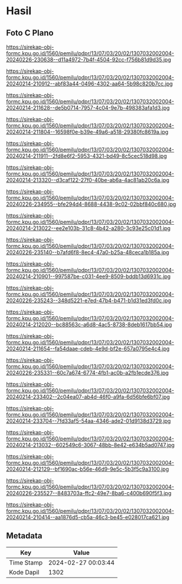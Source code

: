 # Hasil

## Foto C Plano

https://sirekap-obj-formc.kpu.go.id/1560/pemilu/pdpr/13/07/03/20/02/1307032002004-20240226-230638--d11a4972-7b4f-4504-92cc-f756b81d9d35.jpg

https://sirekap-obj-formc.kpu.go.id/1560/pemilu/pdpr/13/07/03/20/02/1307032002004-20240214-210912--abf83a44-0496-4302-aa64-5b98c820b7cc.jpg

https://sirekap-obj-formc.kpu.go.id/1560/pemilu/pdpr/13/07/03/20/02/1307032002004-20240214-211628--de5b0714-7957-4c04-9e7b-498383afa1d3.jpg

https://sirekap-obj-formc.kpu.go.id/1560/pemilu/pdpr/13/07/03/20/02/1307032002004-20240214-211804--16598f0e-b39e-49a6-a518-29380fc8619a.jpg

https://sirekap-obj-formc.kpu.go.id/1560/pemilu/pdpr/13/07/03/20/02/1307032002004-20240214-211911--2fd8e6f2-5953-4321-bd49-8c5cec518d98.jpg

https://sirekap-obj-formc.kpu.go.id/1560/pemilu/pdpr/13/07/03/20/02/1307032002004-20240214-213320--d3caf122-27f0-40be-ab6a-4ac81ab20c6a.jpg

https://sirekap-obj-formc.kpu.go.id/1560/pemilu/pdpr/13/07/03/20/02/1307032002004-20240226-234955--bfe294d4-8688-4438-9c02-02bbf840c680.jpg

https://sirekap-obj-formc.kpu.go.id/1560/pemilu/pdpr/13/07/03/20/02/1307032002004-20240214-213022--ee2e103b-31c8-4b42-a280-3c93e25c01d1.jpg

https://sirekap-obj-formc.kpu.go.id/1560/pemilu/pdpr/13/07/03/20/02/1307032002004-20240226-235140--b7afd6f8-8ec4-47a0-b25a-48ceca1b185a.jpg

https://sirekap-obj-formc.kpu.go.id/1560/pemilu/pdpr/13/07/03/20/02/1307032002004-20240214-210901--997587be-c031-4ee9-8509-bddb13d6931c.jpg

https://sirekap-obj-formc.kpu.go.id/1560/pemilu/pdpr/13/07/03/20/02/1307032002004-20240226-235243--348d5221-e7ed-47b4-b471-b1d31ed3fd0c.jpg

https://sirekap-obj-formc.kpu.go.id/1560/pemilu/pdpr/13/07/03/20/02/1307032002004-20240214-212020--bc88563c-a6d8-4ac5-8738-8deb1617bb54.jpg

https://sirekap-obj-formc.kpu.go.id/1560/pemilu/pdpr/13/07/03/20/02/1307032002004-20240214-211654--fa54daae-cdeb-4e9d-bf2e-657a0795e4c4.jpg

https://sirekap-obj-formc.kpu.go.id/1560/pemilu/pdpr/13/07/03/20/02/1307032002004-20240226-235331--60c7a674-6774-4fb1-ac0b-a2fb1ecde376.jpg

https://sirekap-obj-formc.kpu.go.id/1560/pemilu/pdpr/13/07/03/20/02/1307032002004-20240214-233402--2c04ea07-ab4d-46f0-a9fa-6d56bfe6bf07.jpg

https://sirekap-obj-formc.kpu.go.id/1560/pemilu/pdpr/13/07/03/20/02/1307032002004-20240214-233704--7fd33af5-54aa-4346-ade2-01d9138d3729.jpg

https://sirekap-obj-formc.kpu.go.id/1560/pemilu/pdpr/13/07/03/20/02/1307032002004-20240214-213032--602549c6-3067-48bb-8e42-e634b5ad0747.jpg

https://sirekap-obj-formc.kpu.go.id/1560/pemilu/pdpr/13/07/03/20/02/1307032002004-20240214-212129--bf1690ac-b56e-46d9-9e5c-5b3f5c9a3100.jpg

https://sirekap-obj-formc.kpu.go.id/1560/pemilu/pdpr/13/07/03/20/02/1307032002004-20240226-235527--8483703a-ffc2-49e7-8ba6-c400b690f5f3.jpg

https://sirekap-obj-formc.kpu.go.id/1560/pemilu/pdpr/13/07/03/20/02/1307032002004-20240214-210414--aa1876d5-cb5a-46c3-be45-e028017ca621.jpg


## Metadata

| Key        | Value               |
| ---------- | ------------------- |
| Time Stamp | 2024-02-27 00:03:44 |
| Kode Dapil | 1302                |



